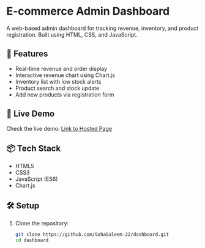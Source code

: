 # E-commerce Admin Dashboard

A web-based admin dashboard for tracking revenue, inventory, and product registration. Built using HTML, CSS, and JavaScript.

## 🌟 Features

- Real-time revenue and order display
- Interactive revenue chart using Chart.js
- Inventory list with low stock alerts
- Product search and stock update
- Add new products via registration form

## 🚀 Live Demo

Check the live demo: [Link to Hosted Page](https://your-netlify-or-github-link)

## 📦 Tech Stack

- HTML5
- CSS3
- JavaScript (ES6)
- Chart.js

## 🛠️ Setup

1. Clone the repository:
   ```bash
   git clone https://github.com/SohaSaleem-22/dashboard.git
   cd dashboard

